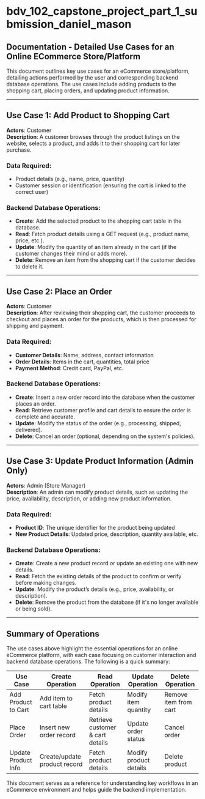# bdv_102_capstone_project_part_1_submission_daniel_mason

## Documentation - Detailed Use Cases for an Online ECommerce Store/Platform

This document outlines key use cases for an eCommerce store/platform, detailing actions performed by the user and corresponding backend database operations. The use cases include adding products to the shopping cart, placing orders, and updating product information.

---

## Use Case 1: Add Product to Shopping Cart

**Actors**: Customer  
**Description**: A customer browses through the product listings on the website, selects a product, and adds it to their shopping cart for later purchase.

### Data Required:
- Product details (e.g., name, price, quantity)
- Customer session or identification (ensuring the cart is linked to the correct user)

### Backend Database Operations:
- **Create**: Add the selected product to the shopping cart table in the database.
- **Read**: Fetch product details using a GET request (e.g., product name, price, etc.).
- **Update**: Modify the quantity of an item already in the cart (if the customer changes their mind or adds more).
- **Delete**: Remove an item from the shopping cart if the customer decides to delete it.

---

## Use Case 2: Place an Order

**Actors**: Customer  
**Description**: After reviewing their shopping cart, the customer proceeds to checkout and places an order for the products, which is then processed for shipping and payment.

### Data Required:
- **Customer Details**: Name, address, contact information
- **Order Details**: Items in the cart, quantities, total price
- **Payment Method**: Credit card, PayPal, etc.

### Backend Database Operations:
- **Create**: Insert a new order record into the database when the customer places an order.
- **Read**: Retrieve customer profile and cart details to ensure the order is complete and accurate.
- **Update**: Modify the status of the order (e.g., processing, shipped, delivered).
- **Delete**: Cancel an order (optional, depending on the system's policies).

---

## Use Case 3: Update Product Information (Admin Only)

**Actors**: Admin (Store Manager)  
**Description**: An admin can modify product details, such as updating the price, availability, description, or adding new product information.

### Data Required:
- **Product ID**: The unique identifier for the product being updated
- **New Product Details**: Updated price, description, quantity available, etc.

### Backend Database Operations:
- **Create**: Create a new product record or update an existing one with new details.
- **Read**: Fetch the existing details of the product to confirm or verify before making changes.
- **Update**: Modify the product’s details (e.g., price, availability, or description).
- **Delete**: Remove the product from the database (if it's no longer available or being sold).

---

## Summary of Operations

The use cases above highlight the essential operations for an online eCommerce platform, with each case focusing on customer interaction and backend database operations. The following is a quick summary:

| Use Case | Create Operation | Read Operation | Update Operation | Delete Operation |
|----------|------------------|----------------|------------------|------------------|
| Add Product to Cart | Add item to cart table | Fetch product details | Modify item quantity | Remove item from cart |
| Place Order | Insert new order record | Retrieve customer & cart details | Update order status | Cancel order |
| Update Product Info | Create/update product record | Fetch product details | Modify product details | Delete product |

This document serves as a reference for understanding key workflows in an eCommerce environment and helps guide the backend implementation.
